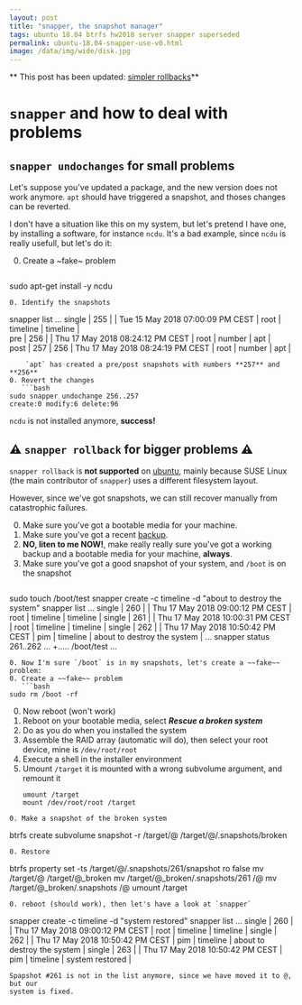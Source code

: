 ```yaml
---
layout: post
title: "snapper, the snapshot manager"
tags: ubuntu 18.04 btrfs hw2018 server snapper superseded
permalink: ubuntu-18.04-snapper-use-v0.html
image: /data/img/wide/disk.jpg
---
```

** This post has been updated: [simpler rollbacks](ubuntu-18.04-snapper-use.html)**

# `snapper` and how to deal with problems

## `snapper undochanges` for small problems

Let's suppose you've updated a package, and the new version does not work
anymore. `apt` should have triggered a snapshot, and thoses changes can be
reverted.

I don't have a situation like this on my system, but let's pretend I have one,
by installing a software, for instance `ncdu`. It's a bad example, since `ncdu`
is really usefull, but let's do it:

0. Create a ~fake~ problem
   ```bash
sudo apt-get install -y ncdu
```
0. Identify the snapshots
   ```
snapper list
...
single | 255 |       | Tue 15 May 2018 07:00:09 PM CEST | root | timeline | timeline    |         
pre    | 256 |       | Thu 17 May 2018 08:24:12 PM CEST | root | number   | apt         |         
post   | 257 | 256   | Thu 17 May 2018 08:24:19 PM CEST | root | number   | apt         |     
```
	`apt` has created a pre/post snapshots with numbers **257** and **256**
0. Revert the changes
   ```bash
sudo snapper undochange 256..257
create:0 modify:6 delete:96
```
`ncdu` is not installed anymore, **success!**

## ⚠ `snapper rollback` for bigger problems ⚠

`snapper rollback` is **not supported** on [ubuntu](/tag/ubuntu.html), mainly
because SUSE Linux (the main contributor of `snapper`) uses a different 
filesystem layout.

However, since we've got snapshots, we can still recover manually from
catastrophic failures.

0. Make sure you've got a bootable media for your machine.
0. Make sure you've got a recent [backup](/pages/backup.html).
0. **NO, liten to me NOW!**, make really really sure you've got a working backup
and a bootable media for your machine, **always**.
0. Make sure you've got a good snapshot of your system, and `/boot` is on the
snapshot
   ```bash
sudo touch /boot/test
snapper create -c timeline -d "about to destroy the system"
snapper list
...
single | 260 |       | Thu 17 May 2018 09:00:12 PM CEST | root | timeline | timeline                    |
single | 261 |       | Thu 17 May 2018 10:00:31 PM CEST | root | timeline | timeline                    |
single | 262 |       | Thu 17 May 2018 10:50:42 PM CEST | pim  | timeline | about to destroy the system |
...
snapper status 261..262
...
+..... /boot/test
...
```
0. Now I'm sure `/boot` is in my snapshots, let's create a ~~fake~~ problem:
0. Create a ~~fake~~ problem
   ```bash
sudo rm /boot -rf
```
0. Now reboot (won't work)
0. Reboot on your bootable media, select ***Rescue a broken system***
0. Do as you do when you installed the system
0. Assemble the RAID array (automatic will do), then select your root device,
mine is `/dev/root/root`
0. Execute a shell in the installer environment
0. Umount `/target` it is mounted with a wrong subvolume argument, and remount
it
   ```
   umount /target
   mount /dev/root/root /target
```
0. Make a snapshot of the broken system
```
btrfs create subvolume snapshot -r /target/@ /target/@/.snapshots/broken
```
0. Restore
```
btrfs property set -ts /target/@/.snapshots/261/snapshot ro false
mv /target/@ /target/@_broken
mv /target/@_broken/.snapshots/261 /@
mv /target/@_broken/.snapshots /@
umount /target
```
0. reboot (should work), then let's have a look at `snapper`
```
snapper create -c timeline -d "system restored"
snapper list
...
single | 260 |       | Thu 17 May 2018 09:00:12 PM CEST | root | timeline | timeline                    |
single | 262 |       | Thu 17 May 2018 10:50:42 PM CEST | pim  | timeline | about to destroy the system |
single | 263 |       | Thu 17 May 2018 10:50:42 PM CEST | pim  | timeline | system restored             |
```
Spapshot #261 is not in the list anymore, since we have moved it to @, but our
system is fixed. 